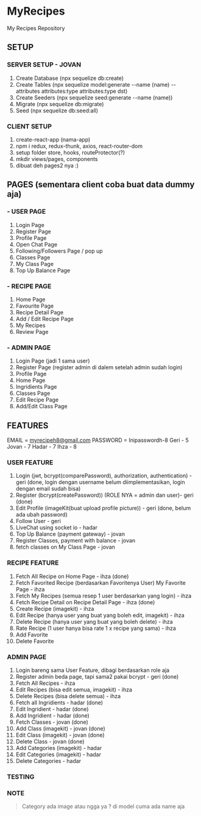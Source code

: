 # MyRecipes
My Recipes Repository

## SETUP
### SERVER SETUP - JOVAN
1. Create Database (npx sequelize db:create)
2. Create Tables (npx sequelize model:generate --name (name) --attributes attributes:type attributes:type dst)
3. Create Seeders (npx sequelize seed:generate --name (name))
4. Migrate (npx sequelize db:migrate)
5. Seed (npx sequelize db:seed:all)

### CLIENT SETUP
1. create-react-app (nama-app)
2. npm i redux, redux-thunk, axios, react-router-dom
3. setup folder store, hooks, routeProtector(?)
4. mkdir views/pages, components
5. dibuat deh pages2 nya :)

## PAGES (sementara client coba buat data dummy aja)
### - USER PAGE
1. Login Page 
2. Register Page
3. Profile Page
4. Open Chat Page
5. Following/Followers Page / pop up
6. Classes Page
7. My Class Page
8. Top Up Balance Page

### - RECIPE PAGE
1. Home Page
2. Favourite Page
3. Recipe Detail Page
4. Add / Edit Recipe Page
5. My Recipes 
6. Review Page

### - ADMIN PAGE
1. Login Page (jadi 1 sama user)
2. Register Page (register admin di dalem setelah admin sudah login)
3. Profile Page
4. Home Page
5. Ingridients Page
6. Classes Page
7. Edit Recipe Page
8. Add/Edit Class Page

## FEATURES
EMAIL = myrecipeh8@gmail.com
PASSWORD = Inipasswordh-8
Geri - 5
Jovan - 7
Hadar - 7
Ihza - 8
### USER FEATURE
1. Login (jwt, bcrypt(comparePassword), authorization, authentication) - geri (done, login dengan username belum diimplementasikan, login dengan email sudah bisa)
2. Register (bcrypt(createPassword)) (ROLE NYA = admin dan user)- geri (done)
3. Edit Profile (imageKit(buat upload profile picture)) - geri (done, belum ada ubah password)
4. Follow User - geri
5. LiveChat using socket io - hadar
6. Top Up Balance (payment gateway) - jovan
6. Register Classes, payment with balance - jovan
7. fetch classes on My Class Page - jovan

### RECIPE FEATURE
1. Fetch All Recipe on Home Page - ihza (done)
2. Fetch Favorited Recipe (berdasarkan Favoritenya User) My Favorite Page - ihza
3. Fetch My Recipes (semua resep 1 user berdasarkan yang login) - ihza
4. Fetch Recipe Detail on Recipe Detail Page - ihza (done)
5. Create Recipe (imagekit) - ihza
6. Edit Recipe (hanya user yang buat yang boleh edit, imagekit) - ihza
7. Delete Recipe (hanya user yang buat yang boleh delete) - ihza
8. Rate Recipe (1 user hanya bisa rate 1 x recipe yang sama) - ihza
9. Add Favorite
10. Delete Favorite

### ADMIN PAGE
1. Login bareng sama User Feature, dibagi berdasarkan role aja
2. Register admin beda page, tapi sama2 pakai bcrypt - geri (done)
3. Fetch All Recipes - ihza
4. Edit Recipes (bisa edit semua, imagekit) - ihza
5. Delete Recipes (bisa delete semua) - ihza
6. Fetch all Ingridients - hadar (done)
7. Edit Ingridient - hadar (done)
8. Add Ingridient - hadar (done)
9. Fetch Classes - jovan (done)
10. Add Class (imagekit) - jovan (done)
11. Edit Class (imagekit) - jovan (done)
12. Delete Class - jovan (done)
13. Add Categories (imagekit) - hadar 
14. Edit Categories (imagekit) - hadar
15. Delete Categories - hadar

### TESTING

### NOTE
>Category ada image atau ngga ya ? di model cuma ada name aja
